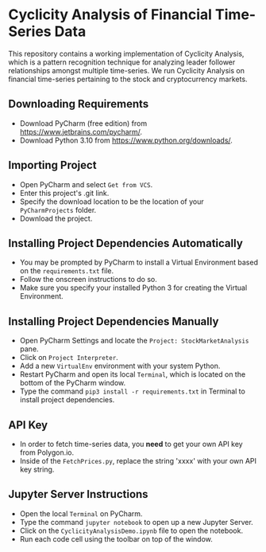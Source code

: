 # Cyclicity Analysis of Financial Time-Series Data
This repository contains a working implementation of Cyclicity Analysis, which is a pattern recognition technique for analyzing leader follower relationships amongst multiple time-series. We run Cyclicity Analysis on financial time-series pertaining to the stock and cryptocurrency markets. 

## Downloading Requirements
- Download PyCharm (free edition) from https://www.jetbrains.com/pycharm/.
- Download Python 3.10 from https://www.python.org/downloads/.

## Importing Project
- Open PyCharm and select `Get from VCS`.
- Enter this project's .git link.
- Specify the download location to be the location of your `PyCharmProjects` folder.
- Download the project.

## Installing Project Dependencies Automatically
- You may be prompted by PyCharm to install a Virtual Environment based on the `requirements.txt` file.
- Follow the onscreen instructions to do so.
- Make sure you specify your installed Python 3 for creating the Virtual Environment.


## Installing Project Dependencies Manually
- Open PyCharm Settings and locate the `Project: StockMarketAnalysis` pane.
- Click on `Project Interpreter`.
- Add a new `VirtualEnv` environment with your system Python.
- Restart PyCharm and open its local `Terminal`, which is located on the bottom of the PyCharm window.
- Type the command `pip3 install -r requirements.txt` in Terminal to install project dependencies.

## API Key
- In order to fetch time-series data, you **need** to get your own API key from Polygon.io. 
- Inside of the `FetchPrices.py`, replace the string 'xxxx' with your own API key string.

## Jupyter Server Instructions
  - Open the local `Terminal` on PyCharm.
  - Type the command `jupyter notebook` to open up a new Jupyter Server.
  - Click on the `CyclicityAnalysisDemo.ipynb` file to open the notebook.
  - Run each code cell using the toolbar on top of the window.
